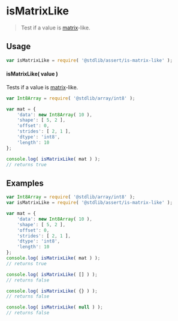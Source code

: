 <!--

@license Apache-2.0

Copyright (c) 2018 The Stdlib Authors.

Licensed under the Apache License, Version 2.0 (the "License");
you may not use this file except in compliance with the License.
You may obtain a copy of the License at

   http://www.apache.org/licenses/LICENSE-2.0

Unless required by applicable law or agreed to in writing, software
distributed under the License is distributed on an "AS IS" BASIS,
WITHOUT WARRANTIES OR CONDITIONS OF ANY KIND, either express or implied.
See the License for the specific language governing permissions and
limitations under the License.

-->

# isMatrixLike

> Test if a value is [matrix][matrix]-like.

<section class="usage">

## Usage

```javascript
var isMatrixLike = require( '@stdlib/assert/is-matrix-like' );
```

#### isMatrixLike( value )

Tests if a value is [matrix][matrix]-like.

```javascript
var Int8Array = require( '@stdlib/array/int8' );

var mat = {
    'data': new Int8Array( 10 ),
    'shape': [ 5, 2 ],
    'offset': 0,
    'strides': [ 2, 1 ],
    'dtype': 'int8',
    'length': 10
};

console.log( isMatrixLike( mat ) );
// returns true
```

</section>

<!-- /.usage -->

<section class="examples">

## Examples

<!-- eslint no-undef: "error" -->

```javascript
var Int8Array = require( '@stdlib/array/int8' );
var isMatrixLike = require( '@stdlib/assert/is-matrix-like' );

var mat = {
    'data': new Int8Array( 10 ),
    'shape': [ 5, 2 ],
    'offset': 0,
    'strides': [ 2, 1 ],
    'dtype': 'int8',
    'length': 10
};
console.log( isMatrixLike( mat ) );
// returns true

console.log( isMatrixLike( [] ) );
// returns false

console.log( isMatrixLike( {} ) );
// returns false

console.log( isMatrixLike( null ) );
// returns false
```

</section>

<!-- /.examples -->

<section class="links">

<!-- FIXME -->

[matrix]: https://github.com/dstructs/matrix

</section>

<!-- /.links -->
